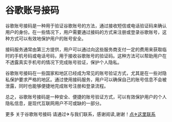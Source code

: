 # 谷歌账号接码

谷歌账号接码是一种用于验证谷歌账号的方法，通过接收短信或电话验证码来确认用户的身份。在一些情况下，用户需要通过接码的方式来注册或登录谷歌账号，这种方式可以有效地保护用户的账号安全。

接码服务通常由第三方提供，用户可以通过向这些服务商支付一定的费用来获取临时的手机号码或电话号码，用于接收谷歌账号的验证码。这种方法可以帮助用户在不透露真实手机号的情况下完成账号验证，保护个人隐私。

谷歌账号接码在一些国家和地区已经成为常见的账号验证方式，尤其是在一些对隐私保护要求严格的地区。通过使用接码服务，用户可以确保自己的账号信息不会被泄露，同时也能够便捷地完成账号注册和登录流程。

总之，谷歌账号接码是一种安全、便捷的账号验证方式，可以有效保护用户的个人隐私信息，是现代互联网用户不可或缺的一部分。

更多 关于谷歌账号接码 请通过✈与我们联系，感谢阅读,谢谢！[点✈这里联系](https://ww.k02.cc)